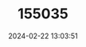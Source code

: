 ---
title: "155035"
category: "Parapercis signata"
draft: false
date: 2024-02-22 13:03:51
languages:
  English: ["Blackflag Sandperch"]
---